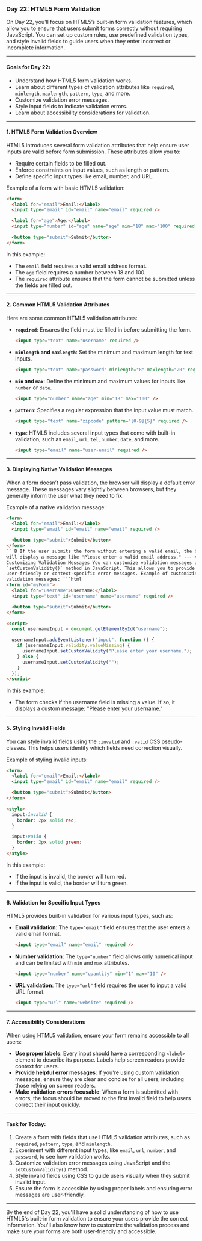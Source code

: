 ### Day 22: HTML5 Form Validation

On Day 22, you’ll focus on HTML5’s built-in form validation features, which allow you to ensure that users submit forms correctly without requiring JavaScript. You can set up custom rules, use predefined validation types, and style invalid fields to guide users when they enter incorrect or incomplete information.

---

#### Goals for Day 22:

- Understand how HTML5 form validation works.
- Learn about different types of validation attributes like `required`, `minlength`, `maxlength`, `pattern`, `type`, and more.
- Customize validation error messages.
- Style input fields to indicate validation errors.
- Learn about accessibility considerations for validation.

---

#### 1. HTML5 Form Validation Overview

HTML5 introduces several form validation attributes that help ensure user inputs are valid before form submission. These attributes allow you to:

- Require certain fields to be filled out.
- Enforce constraints on input values, such as length or pattern.
- Define specific input types like email, number, and URL.

Example of a form with basic HTML5 validation:

```html
<form>
  <label for="email">Email:</label>
  <input type="email" id="email" name="email" required />

  <label for="age">Age:</label>
  <input type="number" id="age" name="age" min="18" max="100" required />

  <button type="submit">Submit</button>
</form>
```

In this example:

- The `email` field requires a valid email address format.
- The `age` field requires a number between 18 and 100.
- The `required` attribute ensures that the form cannot be submitted unless the fields are filled out.

---

#### 2. Common HTML5 Validation Attributes

Here are some common HTML5 validation attributes:

- **`required`**: Ensures the field must be filled in before submitting the form.

  ```html
  <input type="text" name="username" required />
  ```

- **`minlength` and `maxlength`**: Set the minimum and maximum length for text inputs.

  ```html
  <input type="text" name="password" minlength="8" maxlength="20" required />
  ```

- **`min` and `max`**: Define the minimum and maximum values for inputs like `number` or `date`.

  ```html
  <input type="number" name="age" min="18" max="100" />
  ```

- **`pattern`**: Specifies a regular expression that the input value must match.

  ```html
  <input type="text" name="zipcode" pattern="[0-9]{5}" required />
  ```

- **`type`**: HTML5 includes several input types that come with built-in validation, such as `email`, `url`, `tel`, `number`, `date`, and more.
  ```html
  <input type="email" name="user-email" required />
  ```

---

#### 3. Displaying Native Validation Messages

When a form doesn’t pass validation, the browser will display a default error message. These messages vary slightly between browsers, but they generally inform the user what they need to fix.

Example of a native validation message:

````html
<form>
  <label for="email">Email:</label>
  <input type="email" id="email" name="email" required />

  <button type="submit">Submit</button>
</form>
```B If the user submits the form without entering a valid email, the browser
will display a message like "Please enter a valid email address." --- #### 4.
Customizing Validation Messages You can customize validation messages using the
`setCustomValidity()` method in JavaScript. This allows you to provide more
user-friendly or context-specific error messages. Example of customizing
validation messages: ```html
<form id="myForm">
  <label for="username">Username:</label>
  <input type="text" id="username" name="username" required />

  <button type="submit">Submit</button>
</form>

<script>
  const usernameInput = document.getElementById("username");

  usernameInput.addEventListener("input", function () {
    if (usernameInput.validity.valueMissing) {
      usernameInput.setCustomValidity("Please enter your username.");
    } else {
      usernameInput.setCustomValidity("");
    }
  });
</script>
````

In this example:

- The form checks if the username field is missing a value. If so, it displays a custom message: "Please enter your username."

---

#### 5. Styling Invalid Fields

You can style invalid fields using the `:invalid` and `:valid` CSS pseudo-classes. This helps users identify which fields need correction visually.

Example of styling invalid inputs:

```html
<form>
  <label for="email">Email:</label>
  <input type="email" id="email" name="email" required />

  <button type="submit">Submit</button>
</form>

<style>
  input:invalid {
    border: 2px solid red;
  }

  input:valid {
    border: 2px solid green;
  }
</style>
```

In this example:

- If the input is invalid, the border will turn red.
- If the input is valid, the border will turn green.

---

#### 6. Validation for Specific Input Types

HTML5 provides built-in validation for various input types, such as:

- **Email validation**: The `type="email"` field ensures that the user enters a valid email format.

  ```html
  <input type="email" name="email" required />
  ```

- **Number validation**: The `type="number"` field allows only numerical input and can be limited with `min` and `max` attributes.

  ```html
  <input type="number" name="quantity" min="1" max="10" />
  ```

- **URL validation**: The `type="url"` field requires the user to input a valid URL format.
  ```html
  <input type="url" name="website" required />
  ```

---

#### 7. Accessibility Considerations

When using HTML5 validation, ensure your form remains accessible to all users:

- **Use proper labels**: Every input should have a corresponding `<label>` element to describe its purpose. Labels help screen readers provide context for users.
- **Provide helpful error messages**: If you're using custom validation messages, ensure they are clear and concise for all users, including those relying on screen readers.
- **Make validation errors focusable**: When a form is submitted with errors, the focus should be moved to the first invalid field to help users correct their input quickly.

---

#### Task for Today:

1. Create a form with fields that use HTML5 validation attributes, such as `required`, `pattern`, `type`, and `minlength`.
2. Experiment with different input types, like `email`, `url`, `number`, and `password`, to see how validation works.
3. Customize validation error messages using JavaScript and the `setCustomValidity()` method.
4. Style invalid fields using CSS to guide users visually when they submit invalid input.
5. Ensure the form is accessible by using proper labels and ensuring error messages are user-friendly.

---

By the end of Day 22, you'll have a solid understanding of how to use HTML5's built-in form validation to ensure your users provide the correct information. You'll also know how to customize the validation process and make sure your forms are both user-friendly and accessible.
